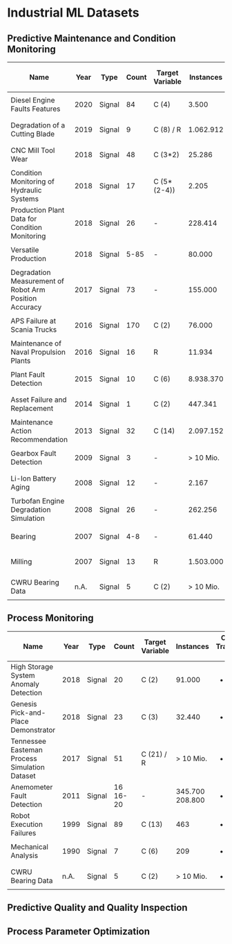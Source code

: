 # Industrial ML Datasets

## Predictive Maintenance and Condition Monitoring

 Name | Year | Type | Count | Target Variable | Instances | Official Train/Test Split | Data Source | Format | Link
 ---- | ---- | ---- | ---- | ---- | ---- | ---- | ---- | ---- | ----
 Diesel Engine Faults Features | 2020 | Signal | 84 | C (4) | 3.500 | <ul><li> [ ] </li></ul> | Synthetic | MAT |https://data.mendeley.com/datasets/k22zxz29kr/1
 Degradation of a Cutting Blade | 2019 | Signal | 9 | C (8) / R | 1.062.912 | <ul><li> [ ] </li></ul> | Real | CSV | https://www.kaggle.com/inIT-OWL/one-year-industrial-component-degradation
 CNC Mill Tool Wear | 2018 | Signal | 48 | C (3*2) | 25.286 | <ul><li> [ ] </li></ul> | Real | CSV | https://www.kaggle.com/shasun/tool-wear-detection-in-cnc-mill
 Condition Monitoring of Hydraulic Systems | 2018 | Signal | 17 | C (5*(2-4)) | 2.205 | <ul><li> [ ] </li></ul> | Real | Non-Standard | https://archive.ics.uci.edu/ml/datasets/Condition+monitoring+of+hydraulic+systems
 Production Plant Data for Condition Monitoring | 2018 | Signal | 26 | - | 228.414 | <ul><li> [ ] </li></ul> | Real | CSV | https://www.kaggle.com/inIT-OWL/production-plant-data-for-condition-monitoring
 Versatile Production | 2018 | Signal | 5-85 | - | 80.000 | <ul><li> [ ] </li></ul> | Real | CSV | https://www.kaggle.com/inIT-OWL/versatileproductionsystem
 Degradation Measurement of Robot Arm Position Accuracy | 2017 | Signal | 73 | - | 155.000 | <ul><li> [ ] </li></ul> | Real | CSV | https://www.nist.gov/el/intelligent-systems-division-73500/degradation-measurement-robot-arm-position-accuracy
 APS Failure at Scania Trucks | 2016 | Signal | 170 | C (2) | 76.000 | <ul><li> [x] </li></ul> | Real | CSV | https://archive.ics.uci.edu/ml/datasets/APS+Failure+at+Scania+Trucks
 Maintenance of Naval Propulsion Plants | 2016 | Signal | 16 | R | 11.934 | <ul><li> [ ] </li></ul> | Synthetic | Non-Standard | http://archive.ics.uci.edu/ml/datasets/Condition+Based+Maintenance+of+Naval+Propulsion+Plants
 Plant Fault Detection | 2015 | Signal | 10 | C (6) | 8.938.370 | <ul><li> [ ] </li></ul> | Real | CSV | https://github.com/robot007/PHM15
 Asset Failure and Replacement | 2014 | Signal | 1 | C (2) | 447.341 | <ul><li> [x] </li></ul> | Real | CSV | https://phmsociety.org/conference/annual-conference-of-the-phm-society/annual-conference-of-the-prognostics-and-health-management-society-2014/phm-data-challenge-2
 Maintenance Action Recommendation | 2013 | Signal | 32 | C (14) | 2.097.152 | <ul><li> [x] </li></ul> | Real | CSV | https://phmsociety.org/conference/annual-conference-of-the-phm-society/annual-conference-of-the-prognostics-and-health-management-society-2013/phm-data-challenge/
 Gearbox Fault Detection | 2009 | Signal | 3 | - | > 10 Mio. | <ul><li> [ ] </li></ul> | Real | CSV | https://c3.nasa.gov/dashlink/resources/997/
 Li-Ion Battery Aging | 2008 | Signal | 12 | - | 2.167 | <ul><li> [ ] </li></ul> | Real | MAT | https://c3.nasa.gov/dashlink/resources/133/
 Turbofan Engine Degradation Simulation | 2008 | Signal | 26 | - | 262.256 | <ul><li> [x] </li></ul> | Synthetic | Non-Standard | https://c3.nasa.gov/dashlink/resources/139/
 Bearing | 2007 | Signal | 4-8 | - | 61.440 | <ul><li> [ ] </li></ul> | Real | CSV | https://ti.arc.nasa.gov/tech/dash/groups/pcoe/prognostic-data-repository/
 Milling | 2007 | Signal | 13 | R | 1.503.000 | <ul><li> [ ] </li></ul> | Real | MAT | https://ti.arc.nasa.gov/tech/dash/groups/pcoe/prognostic-data-repository/
 CWRU Bearing Data | n.A. | Signal | 5 | C (2) | > 10 Mio. | <ul><li> [ ] </li></ul> | Real | MAT | https://csegroups.case.edu/bearingdatacenter
 

## Process Monitoring

Name | Year | Type | Count | Target Variable | Instances | Official Train/Test Split | Data Source | Format | Link
 ---- | ---- | ---- | ---- | ---- | ---- | ---- | ---- | ---- | ----
High Storage System Anomaly Detection | 2018 | Signal | 20 | C (2) | 91.000 | <ul><li> [ ] </li></ul> | Synthetic | CSV | https://www.kaggle.com/inIT-OWL/high-storage-system-data-for-energy-optimization
Genesis Pick-and-Place Demonstrator | 2018 | Signal | 23 | C (3) | 32.440 | <ul><li> [ ] </li></ul> | Real | CSV | https://www.kaggle.com/inIT-OWL/genesis-demonstrator-data-for-machine-learning/home
Tennessee Easteman Process Simulation Dataset | 2017 | Signal | 51 | C (21) / R | > 10 Mio. | <ul><li> [x] </li></ul> | Synthetic | RData | https://dataverse.harvard.edu/dataset.xhtml?persistentId=doi:10.7910/DVN/6C3JR1
Anemometer Fault Detection | 2011 | Signal | 16 <br> 16-20 | - | 345.700 <br> 208.800 | <ul><li> [x] </li></ul> | Real | Non-Standard | https://phmsociety.org/phm_competition/2011-phm-society-conference-data-challenge/
Robot Execution Failures | 1999 | Signal | 89 | C (13) | 463 | <ul><li> [ ] </li></ul> | Real | Non-Standard | http://archive.ics.uci.edu/ml/datasets/Robot+Execution+Failures
Mechanical Analysis | 1990 | Signal | 7 | C (6) | 209 | <ul><li> [x] </li></ul> | Real | MAT | http://archive.ics.uci.edu/ml/datasets/Mechanical+Analysis
CWRU Bearing Data | n.A. | Signal | 5 | C (2) | > 10 Mio. | <ul><li> [ ] </li></ul> | Real | MAT | https://csegroups.case.edu/bearingdatacenter


## Predictive Quality and Quality Inspection


## Process Parameter Optimization
